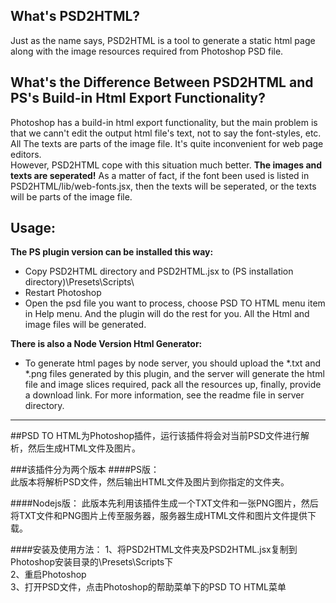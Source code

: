 
## What's PSD2HTML?

Just as the name says, PSD2HTML is a tool to generate a static html page along with the image resources required from Photoshop PSD file.   

## What's the Difference Between PSD2HTML and PS's Build-in Html Export Functionality?

Photoshop has a build-in html export functionality, but the main problem is that we cann't edit the output html file's text, not to say the font-styles, etc. All The texts are parts of the image file. It's quite inconvenient for web page editors.<br/>
However, PSD2HTML cope with this situation much better. **The images and texts are seperated!** As a matter of fact, if the font been used is listed in PSD2HTML/lib/web-fonts.jsx, then the texts will be seperated, or the texts will be parts of the image file.<br/>

## Usage:
**The PS plugin version can be installed this way:<br/>**
- Copy PSD2HTML directory and PSD2HTML.jsx to (PS installation directory)\Presets\Scripts\ <br/>
- Restart Photoshop<br/>
- Open the psd file you want to process, choose PSD TO HTML menu item in Help menu. And the plugin will do the rest for you. All the Html and image files will be generated. <br/>

**There is also a Node Version Html Generator:<br/>**
- To generate html pages by node server, you should upload the *.txt and *.png files generated by this plugin, and the server will generate the html file and image slices required, pack all the resources up, finally, provide a download link. For more information, see the readme file in server directory.

------------------------

##PSD TO HTML为Photoshop插件，运行该插件将会对当前PSD文件进行解析，然后生成HTML文件及图片。  

###该插件分为两个版本
####PS版：  
此版本将解析PSD文件，然后输出HTML文件及图片到你指定的文件夹。

####Nodejs版：
此版本先利用该插件生成一个TXT文件和一张PNG图片，然后将TXT文件和PNG图片上传至服务器，服务器生成HTML文件和图片文件提供下载。

####安装及使用方法：
1、将PSD2HTML文件夹及PSD2HTML.jsx复制到Photoshop安装目录的\Presets\Scripts下  
2、重启Photoshop  
3、打开PSD文件，点击Photoshop的帮助菜单下的PSD TO HTML菜单  